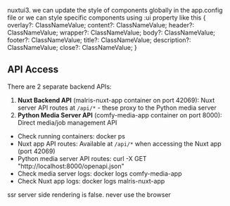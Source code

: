 nuxtui3. we can update the style of components globally in the app.config file or we can style specific components using :ui property like this
{ overlay?: ClassNameValue; content?: ClassNameValue; header?: ClassNameValue; wrapper?: ClassNameValue; body?: ClassNameValue; footer?: ClassNameValue; title?: ClassNameValue; description?: ClassNameValue; close?: ClassNameValue; }

## API Access
There are 2 separate backend APIs:
1. **Nuxt Backend API** (malris-nuxt-app container on port 42069): Nuxt server API routes at `/api/*` - these proxy to the Python media server
2. **Python Media Server API** (comfy-media-app container on port 8000): Direct media/job management API

- Check running containers: docker ps
- Nuxt app API routes: Available at `/api/*` when accessing the Nuxt app (port 42069)
- Python media server API routes: curl -X GET "http://localhost:8000/openapi.json"
- Check media server logs: docker logs comfy-media-app
- Check Nuxt app logs: docker logs malris-nuxt-app

ssr server side rendering is false.
never use the browser